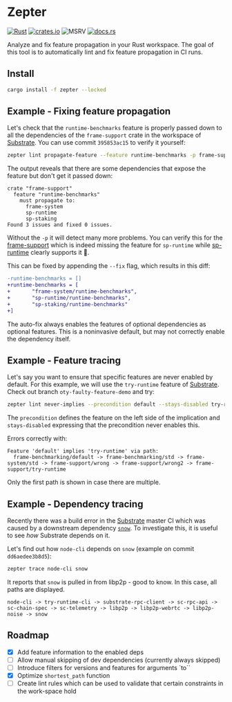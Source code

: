 # Zepter

[![Rust](https://github.com/ggwpez/zepter/actions/workflows/rust.yml/badge.svg)](https://github.com/ggwpez/zepter/actions/workflows/rust.yml)
[![crates.io](https://img.shields.io/crates/v/zepter.svg)](https://crates.io/crates/zepter)
![MSRV](https://img.shields.io/badge/MSRV-1.65-informational)
[![docs.rs](https://img.shields.io/docsrs/zepter)](https://docs.rs/zepter/latest/zepter)

Analyze and fix feature propagation in your Rust workspace. The goal of this tool is to automatically lint and fix feature propagation in CI runs.

## Install

```bash
cargo install -f zepter --locked
```

## Example - Fixing feature propagation

Let's check that the `runtime-benchmarks` feature is properly passed down to all the dependencies of the `frame-support` crate in the workspace of [Substrate]. You can use commit `395853ac15` to verify it yourself:  

```bash
zepter lint propagate-feature --feature runtime-benchmarks -p frame-support --workspace
```

The output reveals that there are some dependencies that expose the feature but don't get it passed down:  

```pre
crate "frame-support"
  feature "runtime-benchmarks"
    must propagate to:
      frame-system
      sp-runtime
      sp-staking
Found 3 issues and fixed 0 issues.
```

Without the `-p` it will detect many more problems. You can verify this for the [frame-support](https://github.com/paritytech/substrate/blob/ce2cee35f8f0fc5968ea6ffaffa6660dcd008804/frame/support/Cargo.toml#L71) which is indeed missing the feature for `sp-runtime` while [sp-runtime](https://github.com/paritytech/substrate/blob/0b6aec52a90870c999856cd37f7d04789cdd8dfc/primitives/runtime/Cargo.toml#L43) clearly supports it 🤔.

This can be fixed by appending the `--fix` flag, which results in this diff:

```patch
-runtime-benchmarks = []
+runtime-benchmarks = [
+       "frame-system/runtime-benchmarks",
+       "sp-runtime/runtime-benchmarks",
+       "sp-staking/runtime-benchmarks"
+]
```

The auto-fix always enables the features of optional dependencies as optional features. This is a noninvasive default, but may not correctly enable the dependency itself.

## Example - Feature tracing

Let's say you want to ensure that specific features are never enabled by default. For this example, we will use the `try-runtime` feature of [Substrate]. Check out branch `oty-faulty-feature-demo` and try:

```bash
zepter lint never-implies --precondition default --stays-disabled try-runtime --offline --workspace
```

The `precondition` defines the feature on the left side of the implication and `stays-disabled` expressing that the precondition never enables this.

Errors correctly with:
```pre
Feature 'default' implies 'try-runtime' via path:
  frame-benchmarking/default -> frame-benchmarking/std -> frame-system/std -> frame-support/wrong -> frame-support/wrong2 -> frame-support/try-runtime
```

Only the first path is shown in case there are multiple.

## Example - Dependency tracing

Recently there was a build error in the [Substrate](https://github.com/paritytech/substrate) master CI which was caused by a downstream dependency [`snow`](https://github.com/mcginty/snow/issues/146). To investigate this, it is useful to see *how* Substrate depends on it.  

Let's find out how `node-cli` depends on `snow` (example on commit `dd6aedee3b8d5`):

```bash
zepter trace node-cli snow
```

It reports that `snow` is pulled in from libp2p - good to know. In this case, all paths are displayed.

```pre
node-cli -> try-runtime-cli -> substrate-rpc-client -> sc-rpc-api -> sc-chain-spec -> sc-telemetry -> libp2p -> libp2p-webrtc -> libp2p-noise -> snow
```

## Roadmap

- [x] Add feature information to the enabled deps
- [ ] Allow manual skipping of dev dependencies (currently always skipped)
- [ ] Introduce filters for versions and features for arguments `to``
- [x] Optimize `shortest_path` function
- [ ] Create lint rules which can be used to validate that certain constraints in the work-space hold

<!-- LINKS -->
[Cumulus]: https://github.com/paritytech/cumulus
[Substrate]: https://github.com/paritytech/substrate

